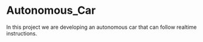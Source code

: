 # Autonomous_Car
In this project we are developing an autonomous car that can follow realtime instructions.
